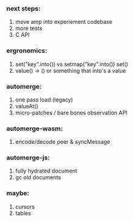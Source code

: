 
### next steps:
  1. move amp into experiement codebase
  2. more tests
  3. C API

### ergronomics:
  1. set("key".into()) vs setmap("key".into()) set<List>()
  2. value() -> () or something that into's a value

### automerge:
  1. one pass load (legacy)
  2. valueAt()
  3. micro-patches / bare bones observation API

### automerge-wasm:
  1. encode/decode peer & syncMessage

### automerge-js:
  1. fully hydrated document
  2. gc old documents

### maybe:
  1. cursors
  2. tables

